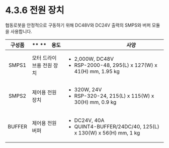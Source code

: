 # 4.3.6 전원 장치

협동로봇을 안정적으로 구동하기 위해 DC48V와 DC24V 출력의 SMPS와 버퍼 모듈을 사용합니다.

| **구성품** | \*\* \*\*　**용도** | 　　　　　　　**사양**                                                                                |
| :-----: | ---------------- | -------------------------------------------------------------------------------------------- |
|  SMPS1  | 모터 드라이브용 전원 장치   | <ul><li>2,000W, DC48V</li><li>RSP-2000-48, 295(L) x 127(W) x 41(H) mm, 1.95 kg</li></ul>     |
|  SMPS2  | 제어용 전원 장치        | <ul><li>320W, 24V</li><li>RSP-320-24, 215(L) x 115(W) x 30(H) mm, 0.9 kg</li></ul>           |
|  BUFFER | 제어용 전원 버퍼        | <ul><li>DC24V, 40A</li><li>QUINT4-BUFFER/24DC/40, 125(L) x 130(W) x 56(H) mm, 1 kg</li></ul> |
